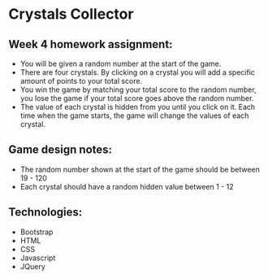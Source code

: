 # Crystals Collector

## Week 4 homework assignment:
- You will be given a random number at the start of the game.
- There are four crystals. By clicking on a crystal you will add a specific amount of points to your total score.
- You win the game by matching your total score to the random number, you lose the game if your total score goes above the random number.
- The value of each crystal is hidden from you until you click on it.
Each time when the game starts, the game will change the values of each crystal.

## Game design notes:
- The random number shown at the start of the game should be between 19 - 120
- Each crystal should have a random hidden value between 1 - 12

## Technologies:
- Bootstrap
- HTML
- CSS
- Javascript
- JQuery


